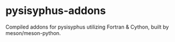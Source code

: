 # pysisyphus-addons
Compiled addons for pysisyphus utilizing Fortran & Cython, built by meson/meson-python.
